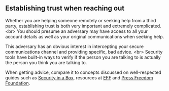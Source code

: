 
## Establishing trust when reaching out

Whether you are helping someone remotely or seeking help from a third party, establishing trust is both very important and extremely complicated.
&lt;br&gt;
You should presume an adversary may have access to all your account details as well as your original communications when seeking help.

This adversary has an obvious interest in intercepting your secure communications channel and providing specific, bad advice.
&lt;br&gt;
Security tools have built-in ways to verify if the person you are talking to is actually the person you think you are talking to.

When getting advice, compare it to concepts discussed on well-respected guides such as [Security in a Box](https://securityinabox.org/), resources at [EFF](https://ssd.eff.org/en) and [Press Freedom Foundation](https://pressfreedomfoundation.org/encryption-works).
